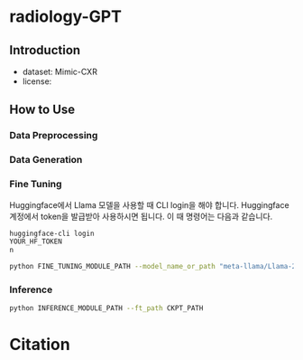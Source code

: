 # radiology-GPT

## Introduction
- dataset: Mimic-CXR
- license: 

## How to Use
### Data Preprocessing

### Data Generation

### Fine Tuning

Huggingface에서 Llama 모델을 사용할 때 CLI login을 해야 합니다.
Huggingface 계정에서 token을 발급받아 사용하시면 됩니다.
이 때 명령어는 다음과 같습니다. 
```sh
huggingface-cli login
YOUR_HF_TOKEN
n
```

```sh
python FINE_TUNING_MODULE_PATH --model_name_or_path "meta-llama/Llama-2-7b-chat-hf" --data_path TRAINING_DATA_PATH(json) --output_dir CKPT_OUTPUT_PATH --num_train_epochs 2 --per_device_train_batch_size 4 --per_device_eval_batch_size 1 --gradient_accumulation_steps 8 --evaluation_strategy "no" --save_strategy "epoch" --learning_rate 2e-4 --weight_decay 0. --warmup_ratio 0.03 --lr_scheduler_type "cosine" --logging_steps 1 --model_max_length 4096 --gradient_checkpointing True --ddp_timeout 18000
```
### Inference
```sh
python INFERENCE_MODULE_PATH --ft_path CKPT_PATH
```


# Citation
